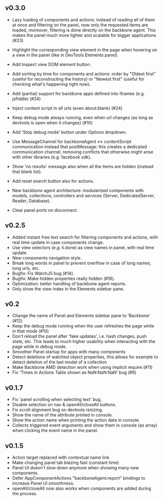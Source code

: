 ## v0.3.0

- Lazy loading of components and actions: instead of reading all of them at once and filtering on the panel, now only the requested items are loaded, moreover, filtering is done directly on the backbone agent. This makes the panel much more lighter and scalable for bigger applications (#23)

- Highlight the corresponding view element in the page when hovering on a view in the panel (like in DevTools Elements panel).
- Add Inspect view DOM element button.

- Add sorting by time for components and actions: order by "Oldest first" (useful for reconstructing the history) or "Newest first" (useful for checking what's happening right now).

- Add (partial) support for backbone apps defined into iframes (e.g. jsfiddle) (#24)
- Inject content script in all urls (even about:blank) (#24)

- Keep debug mode always running, even when url changes (as long as devtools is open when it changes) (#10)
- Add 'Stop debug mode' button under Options dropdown.

- Use MessageChannel for backboneAgent <-> contentScript communication instead that postMessage:
this creates a dedicated communication channel, removing conflicts that otherwise might arise with other libraries (e.g. facebook sdk).

- Show 'no results' message also when all the items are hidden (instead that blank list).

- Add reset search button also for actions.

- New backbone agent architecture: modularized components with models, collections, controllers and services (Server, DedicatedServer, Reader, Database).

- Clear panel ports on disconnect.

## v0.2.5

- Added instant free text search for filtering components and actions, with real time update in case components change.
- Use view selectors (e.g. li.done) as view names in panel, with real time update.
- New components navigation style.
- Break long words in panel to prevent overflow in case of long names, long urls, etc.
- Bugfix: Fix WatchJS bug (#14).
- Bugfix: Make hidden properties really hidden (#16).
- Optimization: better handling of backbone agent reports.
- Only show the view index in the Elements sidebar pane.

## v0.2

- Change the name of Panel and Elements sidebar pane to 'Backbone' (#12)
- Keep the debug mode running when the user refreshes the page while in that mode (#10)
- Don't reload the panel after 'fake updates', i.e. hash changes, push state, etc. This leads to much higher usability when interacting with the page while in debug mode.
- Smoother Panel startup for apps with many components
- Detect deletions of watched object properties, this allows for example to detect deletion of the last model of a collection
- Make Backbone AMD detection work when using implicit require (#11)
- Fix 'Times in Actions Table shown as NaN:NaN:NaN' bug (#6)

## v0.1.7

- Fix 'panel scrolling when selecting text' bug.
- Disable selection on nav & openAll/closeAll buttons.
- Fix scroll alignment bug on devtools resizing.
- Show the name of the attribute printed in console.
- Show the action name when printing the action data in console.
- Collects triggered event arguments and show them in console (as array) when clicking the event name in the panel.

## v0.1.5

- Action target replaced with contextual name link
- Make changing panel tab blazing fast (constant time)
- Panel UI doesn't slow down anymore when showing many new components.
- Defer AppComponentActions "backboneAgent:report" bindings to increase Panel UI smoothness.
- openAll/closeAll now also works when components are added during the process.